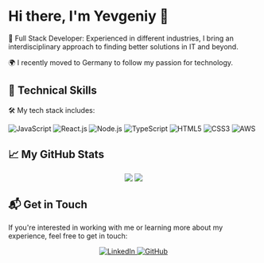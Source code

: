# Hi there, I'm Yevgeniy 👋

🚀 Full Stack Developer: Experienced in different industries, I bring an interdisciplinary approach to finding better solutions in IT and beyond.

🌍 I recently moved to Germany to follow my passion for technology.

## 🚀 Technical Skills

🛠️ My tech stack includes:

![JavaScript](https://img.shields.io/badge/JavaScript-323330?style=for-the-badge&logo=javascript&logoColor=F7DF1E)
![React.js](https://img.shields.io/badge/React.js-20232A?style=for-the-badge&logo=react&logoColor=61DAFB)
![Node.js](https://img.shields.io/badge/Node.js-43853d?style=for-the-badge&logo=node.js&logoColor=white)
![TypeScript](https://img.shields.io/badge/TypeScript-007ACC?style=for-the-badge&logo=typescript&logoColor=white)
![HTML5](https://img.shields.io/badge/HTML5-E34F26?style=for-the-badge&logo=html5&logoColor=white)
![CSS3](https://img.shields.io/badge/CSS3-1572B6?style=for-the-badge&logo=css3&logoColor=white)
![AWS](https://img.shields.io/badge/AWS-232F3E?style=for-the-badge&logo=amazon-aws&logoColor=white)

<!-- ## 🏆 Achievements

👥 I've worked as a co-founder and top-manager in different businesses in Ukraine, and my achievements include:
- Launched 2 new products, one of them being new for Ukraine
- Developed a new business strategy for the next 5 years
- Successfully rebranded one of the leading pediatric dental clinics in Ukraine
- Implemented CRM and operational accounting systems
- Managed teams of up to 15 people
 -->
## 📈 My GitHub Stats

<div align="center">
  <img src="https://github-readme-stats.vercel.app/api?username=yevgeniyT&show_icons=true&theme=dracula&count_private=true" />
  <img src="https://github-readme-stats.vercel.app/api/top-langs/?username=yevgeniyT&layout=compact&theme=dracula" />
</div>

## 📬 Get in Touch

If you're interested in working with me or learning more about my experience, feel free to get in touch:


<div align="center">
  <a href="https://www.linkedin.com/in/yevgeniy-tolkachov/">
    <img alt="LinkedIn" src="https://img.shields.io/badge/LinkedIn-0077B5?style=for-the-badge&logo=linkedin&logoColor=white" />
  </a>
  <a href="https://github.com/yevgeniyT">
    <img alt="GitHub" src="https://img.shields.io/badge/GitHub-100000?style=for-the-badge&logo=github&logoColor=white" />
  </a>
</div>
